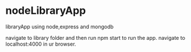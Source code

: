 # nodeLibraryApp
libraryApp using node,express and mongodb 

navigate to library folder and then run npm start to run the app.
navigate to localhost:4000 in ur browser.
